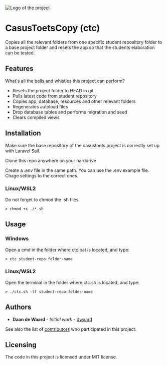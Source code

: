 ![Logo of the project](https://avatars3.githubusercontent.com/u/40756580?s=200&v=4)

# CasusToetsCopy (ctc)

Copies all the relevant folders from one specific student repository folder to a base project folder
and resets the app so that the students elaboration can be tested.

## Features

What's all the bells and whistles this project can perform?
* Resets the project folder to HEAD in git
* Pulls latest code from student repository
* Copies app, database, resources and other relevant folders
* Regenerates autoload files
* Drop database tables and performs migration and seed
* Clears compiled views

## Installation

Make sure the base repository of the casustoets project is correctly set up 
with Laravel Sail.

Clone this repo anywhere on your harddrive

Create a .env file in the same path. You can use the .env.example file. Chage
settings to the correct ones.


### Linux/WSL2
Do not forget to chmod the .sh files

```shell script
> chmod +x ./*.sh
```


## Usage
 
### Windows
Open a cmd in the folder where ctc.bat is located, and type:

```shell script
> ctc student-repo-folder-name
```

### Linux/WSL2
Open the terminal in the folder where ctc.sh is located, and type:

```shell script
> ./ctc.sh -lf student-repo-folder-name
```


## Authors

* **Daan de Waard** - *Initial work* - [dwaard](https://github.com/dwaard)

See also the list of [contributors](https://github.com/HZ-HBO-ICT/ctc/graphs/contributors) who 
participated in this project.

## Licensing

The code in this project is licensed under MIT license.
